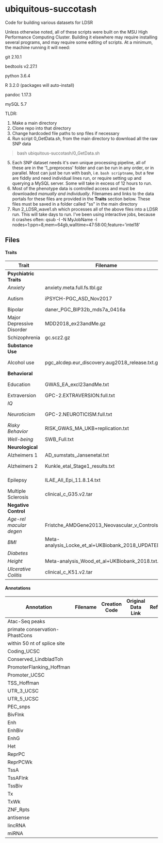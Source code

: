 # ubiquitous-succotash

Code for building various datasets for LDSR

Unless otherwise noted, all of these scripts were built on the MSU High Performance Computing Cluster. Building it elsewhere may require installing several programs, and may require some editing of scripts. At a minimum, the machine running it will need:

git 2.10.1

bedtools v2.27.1

python 3.6.4

R 3.2.0 (packages will auto-install)

pandoc 1.17.3

mySQL 5.7 

TLDR:

1. Make a main directory
2. Clone repo into that directory
3. Change hardcoded file paths to snp files if necessary
4. Run script 0_GetData.sh, from the main directory to download all the raw SNP data
> bash ubiquitous-succotash/0_GetData.sh
5. Each SNP dataset needs it's own unique processing pipeline, all of these are in the '1_preprocess' folder and can be run in any order, or in parallel. Most can just be run with bash, i.e. `bash scriptname`, but a few are fiddly and need individual lines run, or <sigh> require setting up and querying a MySQL server. Some will take in excess of 12 hours to run.
6. Most of the phenotype data is controlled access and must be downloaded *manually and individually*. Filenames and links to the data portals for these files are provided in the **Traits** section below. These files must be saved in a folder called "ss" in the main directory
7. Run 2_LDSR_wave1.sh which processes all of the above files into a LDSR run. This will take days to run. I've been using interactive jobs, because it crashes often: qsub -I -N MyJobName -l nodes=1:ppn=8,mem=64gb,walltime=47:58:00,feature='intel18'



## Files

#### Traits

| Trait | Filename |  N | Case | Control | Data Link | Reference |
|-------|----------|----|------|---------|------|-----------|
|**Psychiatric Traits**| | | | | | |
|*Anxiety* |anxiety.meta.full.fs.tbl.gz |18186 | - | - | | ANGST  - Otowa et al. 2016|
| Autism | iPSYCH-PGC_ASD_Nov2017  | 46351 | 18382 | 27969 |  https://www.med.unc.edu/pgc/results-and-downloads/asd/?choice=Autism+Spectrum+Disorder+%28ASD%29#  | https://doi.org/10.1186/s13229-017-0137-9 |
| Bipolar | daner_PGC_BIP32b_mds7a_0416a | 51710 | 20352 |	31358  | http://www.med.unc.edu/pgc/results-and-downloads  |    |   
| Major Depressive Disorder | MDD2018_ex23andMe.gz | 173005 | 59851 | 113154 | https://www.med.unc.edu/pgc/results-and-downloads/mdd/ | 
| Schizophrenia | gc.scz2.gz | 150064 | 36989 | 113075 | https://www.med.unc.edu/pgc/results-and-downloads/scz/ | https://doi.org/10.1038/nature13595 |
|**Substance Use** | | | | | | |
|Alcohol use | pgc_alcdep.eur_discovery.aug2018_release.txt.gz | 46568 | 11569 | 34999 | https://www.med.unc.edu/pgc/results-and-downloads/alcohol-dependence/ | http://dx.doi.org/10.1038/s41593-018-0275-1 |
|**Behavioral** | | | | | | |
| Education | GWAS_EA_excl23andMe.txt | 766345 |-|-| http://www.thessgac.org/data | https://doi.org/10.1038/s41588-018-0147-3 |
| Extraversion | GPC-2.EXTRAVERSION.full.txt | 63030 |  |   |    |   |
|*IQ* | |269867 | SavageJansen_2018_intelligence_metaanalysis.txt| | | Savage et al., 2018|
| *Neuroticism* | GPC-2.NEUROTICISM.full.txt | 63661 | - | - |   | De Moor et al. (2015). JAMA Psychiatry|
|*Risky Behavior* | RISK_GWAS_MA_UKB+replication.txt | 466571 | - | - |   | Karlsson Linnér et al. (2019)|
|*Well-being*  |SWB_Full.txt  | 298420 | - | - |   | Okbay et al. (2016)|
|**Neurological** | | | | | | |
| Alzheimers 1| AD_sumstats_Jansenetal.txt | | | |    |                 *** Jansen et al 2018|
|Alzheimers 2| Kunkle_etal_Stage1_results.txt | 63926 | 21982 | 41944 | https://www.niagads.org/system/tdf/public_docs/Kunkle_etal_Stage1_results.txt?file=1&type=field_collection_item&id=121&force= | https://doi.org/10.1038/s41588-019-0358-2 |
| Epilepsy | ILAE_All_Epi_11.8.14.txt |  |  |   |    | International League Against Epilepsy Consortium on Complex Epilepsies|
| Multiple Sclerosis | clinical_c_G35.v2.tar |  |  | | | G35 multiple sclerosis from the GeneAtlas UKBB|                       | Parkinsons's | Pankratz_Parkinsons_22687-SuppTable1.txt |  |  |  |  | Pankratz et al. |
|**Negative Control**  | | | | | | |  
|*Age-rel macular degen* |Fristche_AMDGene2013_Neovascular_v_Controls.txt | | 	Ncases |	Ncontrols|  | Fristche et al. 2013|
|*BMI* | Meta-analysis_Locke_et_al+UKBiobank_2018_UPDATED.txt |  681275 | - | - |   |  Yengo et al. (2018) |
| *Diabetes*|  |   |   | |  http://diagram-consortium.org/downloads.html |  Mahajan et al (2018b)| 
| *Height* | Meta-analysis_Wood_et_al+UKBiobank_2018.txt.gz |  693529 | - | - |   |   Yengo et al. (2018)|
|*Ulcerative Colitis* | clinical_c_K51.v2.tar | 452264 | 3497 | 448767 |  | K51 Ulcerative Colitis from the GeneAtlas UKBB |


#### Annotations 

| Annotation | Filename | Creation Code | Original Data Link | Reference |
|------------|----------|---------------|--------------------|-----------|
Atac-Seq peaks |  |  |  |  |
primate conservation-PhastCons |  |  |  |  |
within 50 nt of splice site |  |  |  |  |
Coding_UCSC |  |  |  |  |
Conserved_LindbladToh |  |  |  |  |
PromoterFlanking_Hoffman |  |  |  |  |
Promoter_UCSC  |  |  |  |  |
TSS_Hoffman |  |  |  |  |
UTR_3_UCSC |  |  |  |  |
UTR_5_UCSC |  |  |  |  |
PEC_snps |  |  |  |  |
BivFlnk |  |  |  |  |
Enh |  |  |  |  |
EnhBiv |  |  |  |  |
EnhG |  |  |  |  |
Het |  |  |  |  |
ReprPC |  |  |  |  |
ReprPCWk |  |  |  |  |
TssA |  |  |  |  |
TssAFlnk |  |  |  |  |
TssBiv |  |  |  |  |
Tx |  |  |  |  |
TxWk |  |  |  |  |
ZNF_Rpts |  |  |  |  |
antisense |  |  |  |  |
lincRNA |  |  |  |  |
miRNA |  |  |  |  |

